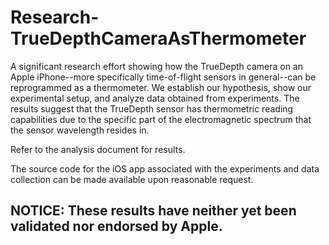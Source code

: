 # Research-TrueDepthCameraAsThermometer
A significant research effort showing how the TrueDepth camera on an Apple iPhone--more specifically time-of-flight sensors in general--can be reprogrammed as a thermometer. We establish our hypothesis, show our experimental setup, and analyze data obtained from experiments. The results suggest that the TrueDepth sensor has thermometric reading capabilities due to the specific part of the electromagnetic spectrum that the sensor wavelength resides in.

Refer to the analysis document for results.

The source code for the iOS app associated with the experiments and data collection can be made available upon reasonable request.

## NOTICE: These results have neither yet been validated nor endorsed by Apple.
